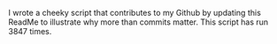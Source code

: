 I wrote a cheeky script that contributes to my Github by updating this ReadMe to illustrate why more than commits matter. This script has run 3847 times.